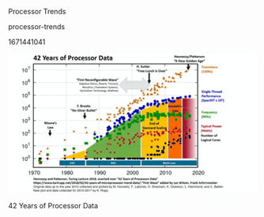 Processor Trends

processor-trends

1671441041

![42 Years of Processor Data](/static/notes/20221219-0910.png)

42 Years of Processor Data
